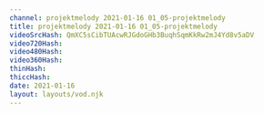 ```yaml
---
channel: projektmelody 2021-01-16 01_05-projektmelody
title: projektmelody 2021-01-16 01_05-projektmelody
videoSrcHash: QmXC5sCibTUAcwRJGdoGHb3BuqhSqmKkRw2mJ4Yd8v5aDV
video720Hash: 
video480Hash: 
video360Hash: 
thinHash: 
thiccHash: 
date: 2021-01-16
layout: layouts/vod.njk
---
```

